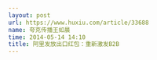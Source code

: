 ```yaml
---
layout: post
url: https://www.huxiu.com/article/33688
name: 夸克传播王如晨
time: 2014-05-14 14:10
title: 阿里发放出口红包：重新激发B2B
---
```

